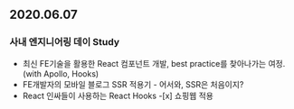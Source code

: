 
## 2020.06.07
### 사내 엔지니어링 데이 Study
- 최신 FE기술을 활용한 React 컴포넌트 개발, best practice를 찾아나가는 여정. (with Apollo, Hooks)
- FE개발자의 모바일 블로그 SSR 적용기 - 어서와, SSR은 처음이지?
- React 인싸들이 사용하는 React Hooks -[x] 쇼핑웹 적용
